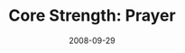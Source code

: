 ---
layout: music 
title: "Core Strength: Prayer"
series: "Core Strength"
date: 2008-09-29 
description: "Chuck Mingo discusses prayer as an essential ingredient in building up our spiritual core. "
audio: "http://s3.amazonaws.com/crossroadsaudiomessages/092708Service.mp3"
audio-duration: "41:59"
src: "http://www.crossroads.net/players/media/series/CoreStrength_190x110.gif"
---